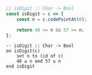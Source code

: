 ```javascript
// isDigit :: Char -> Bool
const isDigit = c => {
    const n = c.codePointAt(0);

    return 48 <= n && 57 >= n;
};
```


```applescript
-- isDigit :: Char -> Bool
on isDigit(c)
    set n to (id of c)
    48 ≤ n and 57 ≥ n
end isDigit
```